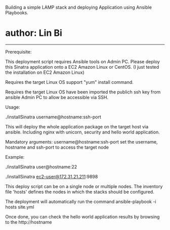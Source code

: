 Building a simple LAMP stack and deploying Application using Ansible Playbooks.
# author: Lin Bi
-------------------------------------------

Prerequisite:

This deployment script requires Ansible tools on Admin PC.
Please deploy this Sinatra application onto a EC2 Amazon Linux or CentOS. (I just tested the installation on EC2 Amazon Linux)

Requires the target Linux OS support "yum" install command.

Requires the target Linux OS have been imported the publich ssh key from ansible Admin PC to allow be accessible via SSH.


Usage:

./installSinatra username@hostname:ssh-port

This will deploy the whole application package on the target host via ansible. Including nginx with unicorn, security and hello world application.


Mandatory arguments:
username@hostname:ssh-port      set the username, hostname and ssh-port to access the target node

Example:

./installSinatra user@hostname:22

./installSinatra ec2-user@172.31.21.211:9898
 


This deploy script can be on a single node or multiple nodes. The inventory file 'hosts' defines the nodes in which the stacks should be configured.

The deployment will automatically run the command ansible-playbook -i hosts site.yml

Once done, you can check the hello world application results by browsing to the http://hostname
